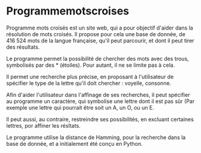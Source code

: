 # Programmemotscroises

Programme mots croisés est un site web, qui a pour objectif d'aider dans la résolution de mots croisés.
Il propose pour cela une base de donnée, de 416 524 mots de la langue française, qu'il peut parcourir, et dont il peut tirer des résultats.

Le programme permet la possibilité de chercher des mots avec des trous, symbolisés par des * (étoiles).
Pour autant, il ne se limite pas à cela.

Il permet une recherche plus précise, en proposant à l'utilisateur de spécifier le type de la lettre qu'il doit chercher : voyelle, consonne.

Afin d'aider l'utilisateur dans l'affinage de ses recherches, il peut spécifier au programme un caractère, qui symbolise une lettre dont il est pas sûr (Par exemple une lettre qui pourrait être soit un A, un O, ou un E.

Il peut aussi, au contraire, restreindre ses possibilités, en excluant certaines lettres, por affiner les résltats.


Le programme utilise la distance de Hamming, pour la recherche dans la base de donnée, et a initialement été conçu en Python.
